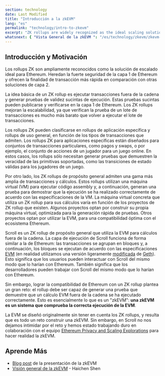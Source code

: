 ```yaml
---
section: technology
date: Last Modified
title: "Introducción a la zkEVM"
lang: "es"
permalink: "technology/intro-to-zkevm"
excerpt: "ZK rollups are widely recognized as the ideal scaling solution for Ethereum."
whatsnext: { "Vista General de la zkEVM ": "/es/technology/zkevm/zkevm-overview" }
---
```


## Introducción y Motivación

Los rollups ZK son ampliamente reconocidos como la solución de escalado ideal para Ethereum. Heredan la fuerte seguridad de la capa 1 de Ethereum y ofrecen la finalidad de transacción más rápida en comparación con otras soluciones de capa 2.

La idea básica de un ZK rollup es ejecutar transacciones fuera de la cadena y generar pruebas de validez sucintas de ejecución. Estas pruebas sucintas pueden publicarse y verificarse en la capa 1 de Ethereum. Los ZK rollups mejoran la escalabilidad, ya que verifican la prueba de un lote de transacciones es mucho más barato que volver a ejecutar el lote de transacciones.

Los rollups ZK pueden clasificarse en rollups de aplicación específica y rollups de uso general, en función de los tipos de transacciones que admiten. Los rollups ZK para aplicaciones específicas están diseñados para conjuntos de transacciones particulares, como pagos y swaps, o por ejemplo, el conjunto de acciones de un jugador para un juego online. En estos casos, los rollups sólo necesitan generar pruebas que demuestren la veracidad de las primitivas soportadas, como las transiciones de estado válidas para los jugadores de un juego.

Por otro lado, los ZK rollups de propósito general admiten una gama más amplia de transacciones y cálculos. Estos rollups utilizan una máquina virtual (VM) para ejecutar código assembly y, a continuación, generan una prueba para demostrar que la ejecución se ha realizado correctamente de acuerdo con las especificaciones de la VM. La máquina virtual concreta que utiliza un ZK rollup para sus cálculos varía en función de los proyectos de ZK rollup que existen. Algunos proyectos optan por construir su propia máquina virtual, optimizada para la generación rápida de pruebas. Otros proyectos optan por utilizar la EVM, para una compatibilidad óptima con el ecosistema Ethereum.

Scroll es un ZK rollup de propósito general que utiliza la EVM para cálculos fuera de la cadena. La capa de ejecución de Scroll funciona de forma similar a la de Ethereum: las transacciones se agrupan en bloques y, a continuación, los bloques se ejecutan de acuerdo con las especificaciones [EVM](https://ethereum.org/en/developers/docs/evm/) (en realidad utilizamos una versión ligeramente [modificada](https://github.com/scroll-tech/go-ethereum) de [Geth](https://geth.ethereum.org/)). Esto significa que los usuarios pueden interactuar con Scroll del mismo modo que lo harían con Ethereum. También significa que los desarrolladores pueden trabajar con Scroll del mismo modo que lo harían con Ethereum.

Sin embargo, lograr la compatibilidad de Ethereum con un ZK rollup plantea un gran reto: el rollup debe ser capaz de generar una prueba que demuestre que un cálculo EVM fuera de la cadena se ha ejecutado correctamente. Esto es esencialmente lo que es un "zkEVM": **una zkEVM es un sistema que comprueba la correcta ejecución de la EVM**.

La EVM se diseñó originalmente sin tener en cuenta los ZK rollups, y resulta que es todo un reto construir una zkEVM. Sin embargo, en Scroll no nos dejamos intimidar por el reto y hemos estado trabajando duro en colaboración con el equipo [Ethereum Privacy and Scaling Explorations](https://appliedzkp.org/) para hacer realidad la zkEVM.

## Aprende Más

- [Blog post](https://scroll.io/blog/zkEVM) de la presentación de la zkEVM
- [Visión general de la zkEVM](https://youtu.be/NHwd-gJ8xg4) - Haichen Shen

